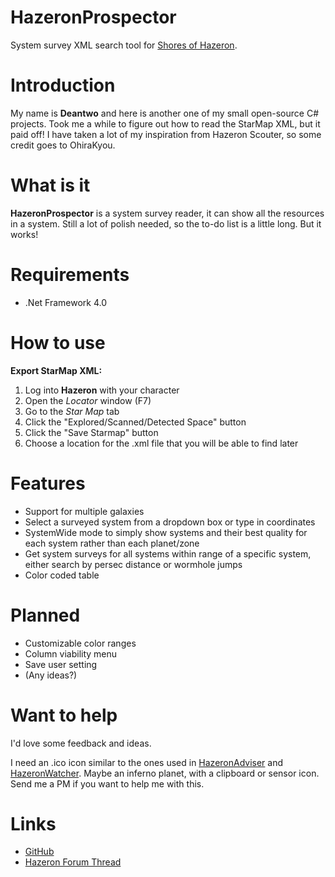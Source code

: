 HazeronProspector
==============

System survey XML search tool for [Shores of Hazeron](https://www.hazeron.com/).

Introduction
==============

My name is **Deantwo** and here is another one of my small open-source C# projects.
Took me a while to figure out how to read the StarMap XML, but it paid off!
I have taken a lot of my inspiration from Hazeron Scouter, so some credit goes to OhiraKyou.

What is it
==============

**HazeronProspector** is a system survey reader, it can show all the resources in a system.
Still a lot of polish needed, so the to-do list is a little long. But it works!

Requirements
==============

- .Net Framework 4.0

How to use
==============

**Export StarMap XML:**
1. Log into **Hazeron** with your character
2. Open the *Locator* window (F7)
3. Go to the *Star Map* tab
4. Click the "Explored/Scanned/Detected Space" button
5. Click the "Save Starmap" button
6. Choose a location for the .xml file that you will be able to find later

Features
==============

- Support for multiple galaxies
- Select a surveyed system from a dropdown box or type in coordinates
- SystemWide mode to simply show systems and their best quality for each system rather than each planet/zone
- Get system surveys for all systems within range of a specific system, either search by persec distance or wormhole jumps
- Color coded table

Planned
==============

- Customizable color ranges
- Column viability menu
- Save user setting
- (Any ideas?)

Want to help
==============

I'd love some feedback and ideas.

I need an .ico icon similar to the ones used in [HazeronAdviser](https://github.com/Deantwo/HazeronAdviser) and [HazeronWatcher](https://github.com/Deantwo/HazeronWatcher).
Maybe an inferno planet, with a clipboard or sensor icon.
Send me a PM if you want to help me with this.

Links
==============

- [GitHub](https://github.com/Deantwo/HazeronProspector)
- [Hazeron Forum Thread](https://hazeron.com/mybb/showthread.php?tid=31)
